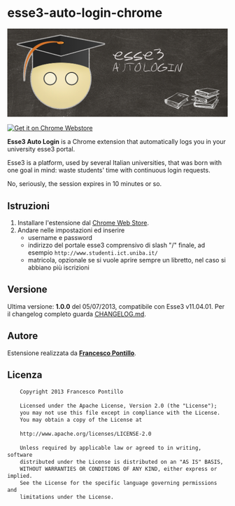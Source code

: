 esse3-auto-login-chrome
=======================
![](raw/promo-marquee.png)


[![Get it on Chrome Webstore](https://developers.google.com/chrome/web-store/images/branding/ChromeWebStore_Badge_v2_340x96.png)](https://chrome.google.com/webstore/detail/esse3-auto-login/bppbjdndicdpdnlknopokebknnnoehdj)

**Esse3 Auto Login** is a Chrome extension that automatically logs you in your university esse3 portal.

Esse3 is a platform, used by several Italian universities, that was born with one goal in mind: waste students' time with continuous login requests.

No, seriously, the session expires in 10 minutes or so.

Istruzioni
----------

1. Installare l'estensione dal [Chrome Web Store](https://chrome.google.com/webstore/detail/esse3-auto-login/bppbjdndicdpdnlknopokebknnnoehdj).
2. Andare nelle impostazioni ed inserire
	* username e password
	* indirizzo del portale esse3 comprensivo di slash "/" finale, ad esempio `http://www.studenti.ict.uniba.it/`
	* matricola, opzionale se si vuole aprire sempre un libretto, nel caso si abbiano più iscrizioni

Versione
--------

Ultima versione: **1.0.0** del 05/07/2013, compatibile con Esse3 v11.04.01.
Per il changelog completo guarda [CHANGELOG.md](CHANGELOG.md).

Autore
------

Estensione realizzata da **[Francesco Pontillo](mailto:francescopontillo+e3al@gmail.com)**.

Licenza
-------

```
    Copyright 2013 Francesco Pontillo

    Licensed under the Apache License, Version 2.0 (the "License");
    you may not use this file except in compliance with the License.
    You may obtain a copy of the License at

    http://www.apache.org/licenses/LICENSE-2.0

    Unless required by applicable law or agreed to in writing, software
    distributed under the License is distributed on an "AS IS" BASIS,
    WITHOUT WARRANTIES OR CONDITIONS OF ANY KIND, either express or implied.
    See the License for the specific language governing permissions and
    limitations under the License.
```